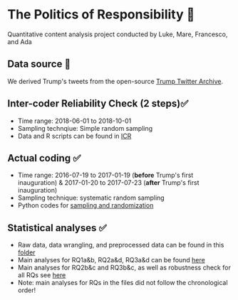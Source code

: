 # The Politics of Responsibility 🐐
Quantitative content analysis project conducted by Luke, Mare, Francesco, and Ada
## Data source 📃
We derived Trump's tweets from the open-source [Trump Twitter Archive](https://www.thetrumparchive.com/?resultssortOption=%22Latest%22).
## Inter-coder Reliability Check (2 steps)✅
- Time range: 2018-06-01 to 2018-10-01
- Sampling technqiue: Simple random sampling
- Data and R scripts can be found in [ICR](https://github.com/adashiyj/Scapegoat/tree/main/ICR)
## Actual coding ✅
- Time range: 2016-07-19 to 2017-01-19 (**before** Trump's first inauguration) & 2017-01-20 to 2017-07-23 (**after** Trump's first inauguration)
- Sampling technique: systematic random sampling
- Python codes for [sampling and randomization](https://github.com/adashiyj/Scapegoat/blob/main/Actual%20Coding/Sampling/sampling.ipynb)
## Statistical analyses ✅
- Raw data, data wrangling, and preprocessed data can be found in this [folder](https://github.com/adashiyj/Scapegoat/tree/main/Actual%20Coding/Data%20Wrangling)
- Main analyses for RQ1a&b, RQ2a&d, RQ3a&d can be found [here](https://github.com/adashiyj/Scapegoat/blob/main/Data%20Visualization%20and%20Analysis/main_analyses_p1.qmd)
- Main analyses for RQ2b&c and RQ3b&c, as well as robustness check for all RQs see [here]()
- Note: main analyses for RQs in the files did not follow the chronological order!


